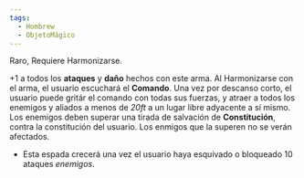 ```yaml
---
tags:
  - Hombrew
  - ObjetoMágico
---
```

Raro, Requiere Harmonizarse.

+1 a todos los **ataques** y **daño** hechos con este arma.
Al Harmonizarse con el arma, el usuario escuchará el **Comando**. Una vez por descanso corto, el usuario puede gritár el comando con todas sus fuerzas, y atraer a todos los enemigos y aliados a menos de *20ft* a un lugar libre adyacente a sí mismo. Los enemigos deben superar una tirada de salvación de **Constitución**, contra la constitución del usuario. Los enmigos que la superen no se verán afectados.
- Esta espada crecerá una vez el usuario haya esquivado o bloqueado 10 ataques *enemigos*.
